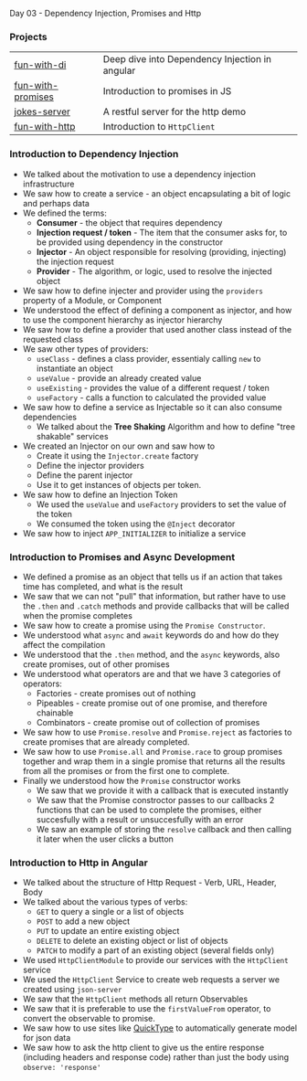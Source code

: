 Day 03 - Dependency Injection, Promises and Http
### Projects
|     |     |
| --- | --- |
| [fun-with-di](./fun-with-di/) | Deep dive into Dependency Injection in angular |
| [fun-with-promises](./fun-with-promises/) | Introduction to promises in JS |
| [jokes-server](./jokes-server/) | A restful server for the http demo |
| [fun-with-http](./fun-with-http/) | Introduction to `HttpClient` |

### Introduction to Dependency Injection 
* We talked about the motivation to use a dependency injection infrastructure
* We saw how to create a service - an object encapsulating a bit of logic and perhaps data
* We defined the terms:
    * **Consumer** - the object that requires dependency
    * **Injection request / token** - The item that the consumer asks for, to be provided using dependency in the constructor
    * **Injector** - An object responsible for resolving (providing, injecting) the injection request
    * **Provider** - The algorithm, or logic, used to resolve the injected object
* We saw how to define injecter and provider using the `providers` property of a Module, or Component
* We understood the effect of defining a component as injector, and how to use the component hierarchy as injector hierarchy
* We saw how to define a provider that used another class instead of the requested class
* We saw other types of providers:
  * `useClass` - defines a class provider, essentialy calling `new` to instantiate an object
  * `useValue` - provide an already created value
  * `useExisting` - provides the value of a different request / token
  * `useFactory` - calls a function to calculated the provided value
* We saw how to define a service as Injectable so it can also consume dependencies
  * We talked about the **Tree Shaking** Algorithm and how to define "tree shakable" services
* We created an Injector on our own and saw how to 
    * Create it using the `Injector.create` factory
    * Define the injector providers
    * Define the parent injector
    * Use it to get instances of objects per token.
* We saw how to define an Injection Token
    * We used the `useValue` and `useFactory` providers to set the value of the token
    * We consumed the token using the `@Inject` decorator
* We saw how to inject `APP_INITIALIZER` to initialize a service


### Introduction to Promises and Async Development
* We defined a promise as an object that tells us if an action that takes time has completed, and what is the result
* We saw that we can not "pull" that information, but rather have to use the `.then` and `.catch` methods and provide callbacks that will be called when the promise completes
* We saw how to create a promise using the `Promise Constructor`.
* We understood what `async` and `await` keywords do and how do they affect the compilation
* We understood that the `.then` method, and the `async` keywords, also create promises, out of other promises
* We understood what operators are and that we have 3 categories of operators:
  * Factories - create promises out of nothing
  * Pipeables - create promise out of one promise, and therefore chainable
  * Combinators - create promise out of collection of promises
* We saw how to use `Promise.resolve` and `Promise.reject` as factories to create promises that are already completed.
* We saw how to use `Promise.all` and `Promise.race` to group promises together and wrap them in a single promise that returns all the results from all the promises or from the first one to complete.
* Finally we understood how the `Promise` constructor works
  * We saw that we provide it with a callback that is executed instantly
  * We saw that the Promise constroctor passes to our callbacks 2 functions that can be used to complete the promises, either succesfully with a result or unsuccesfully with an error
  * We saw an example of storing the `resolve` callback and then calling it later when the user clicks a button

### Introduction to Http in Angular
* We talked about the structure of Http Request - Verb, URL, Header, Body
* We talked about the various types of verbs: 
    * `GET` to query a single or a list of objects
    * `POST` to add a new object
    * `PUT` to update an entire existing object
    * `DELETE` to delete an existing object or list of objects
    * `PATCH` to modify a part of an existing object (several fields only)
* We used `HttpClientModule` to provide our services with the `HttpClient` service
* We used the `HttpClient` Service to create web requests a server we created using `json-server`
* We saw that the `HttpClient` methods all return Observables
* We saw that it is preferable to use the `firstValueFrom` operator, to convert the observable to promise.
* We saw how to use sites like [QuickType](https://app.quicktype.io/) to automatically generate model for json data
* We saw how to ask the http client to give us the entire response (including headers and response code) rather than just the body using `observe: 'response'`





